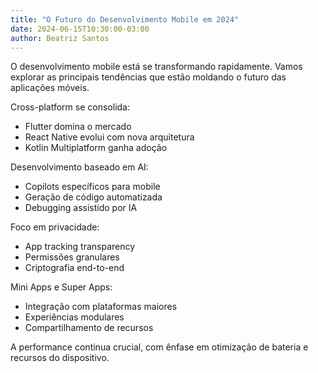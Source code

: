 ```yaml
---
title: "O Futuro do Desenvolvimento Mobile em 2024"
date: 2024-06-15T10:30:00-03:00
author: Beatriz Santos
---
```


O desenvolvimento mobile está se transformando rapidamente. Vamos explorar as principais tendências que estão moldando o
futuro das aplicações móveis.

Cross-platform se consolida:

- Flutter domina o mercado
- React Native evolui com nova arquitetura
- Kotlin Multiplatform ganha adoção

Desenvolvimento baseado em AI:

- Copilots específicos para mobile
- Geração de código automatizada
- Debugging assistido por IA

Foco em privacidade:

- App tracking transparency
- Permissões granulares
- Criptografia end-to-end

Mini Apps e Super Apps:

- Integração com plataformas maiores
- Experiências modulares
- Compartilhamento de recursos

A performance continua crucial, com ênfase em otimização de bateria e recursos do dispositivo.
